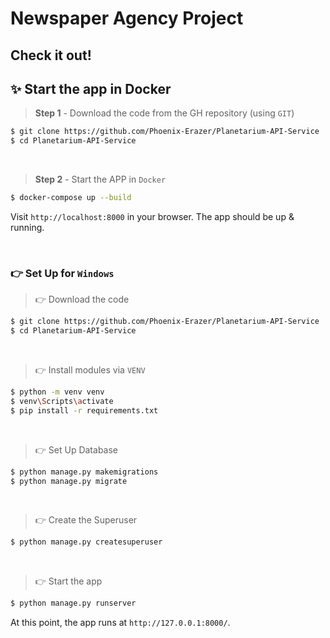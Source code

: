 # Newspaper Agency Project

## Check it out!

## ✨ Start the app in Docker

> **Step 1** - Download the code from the GH repository (using `GIT`) 

```bash
$ git clone https://github.com/Phoenix-Erazer/Planetarium-API-Service
$ cd Planetarium-API-Service
```

<br />

> **Step 2** - Start the APP in `Docker`

```bash
$ docker-compose up --build 
```

Visit `http://localhost:8000` in your browser. The app should be up & running.

<br />


### 👉 Set Up for `Windows` 

> 👉 Download the code  

```bash
$ git clone https://github.com/Phoenix-Erazer/Planetarium-API-Service
$ cd Planetarium-API-Service
```

<br />

> 👉 Install modules via `VENV`  

```bash
$ python -m venv venv
$ venv\Scripts\activate
$ pip install -r requirements.txt
```

<br />

> 👉 Set Up Database

```bash
$ python manage.py makemigrations
$ python manage.py migrate
```

<br />

> 👉 Create the Superuser

```bash
$ python manage.py createsuperuser
```

<br />

> 👉 Start the app

```bash
$ python manage.py runserver
```

At this point, the app runs at `http://127.0.0.1:8000/`.